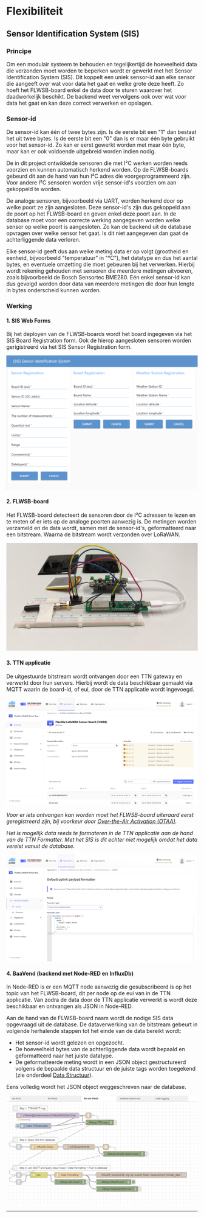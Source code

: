 # Flexibiliteit

## Sensor Identification System (SIS)

### Principe

Om een modulair systeem te behouden en tegelijkertijd de hoeveelheid data die verzonden moet worden te beperken wordt er gewerkt met het Sensor Identification System (SIS). Dit koppelt een uniek sensor-id aan elke sensor die aangeeft over wat voor data het gaat en welke grote deze heeft. Zo hoeft het FLWSB-board enkel de data door te sturen waarover het daadwerkelijk beschikt. De backend weet vervolgens ook over wat voor data het gaat en kan deze correct verwerken en opslagen.

### Sensor-id

De sensor-id kan één of twee bytes zijn. Is de eerste bit een "1" dan bestaat het uit twee bytes. Is de eerste bit een "0" dan is er maar één byte gebruikt voor het sensor-id. Zo kan er eerst gewerkt worden met maar één byte, maar kan er ook voldoende uitgebreid worden indien nodig.

De in dit project ontwikkelde sensoren die met I²C werken worden reeds voorzien en kunnen automatisch herkend worden. Op de FLWSB-boards gebeurd dit aan de hand van hun I²C adres die voorgeprogrammeerd zijn. Voor andere I²C sensoren worden vrije sensor-id's voorzien om aan gekoppeld te worden.

De analoge sensoren, bijvoorbeeld via UART, worden herkend door op welke poort ze zijn aangesloten. Deze sensor-id's zijn dus gekoppeld aan de poort op het FLWSB-board en geven enkel deze poort aan. In de database moet voor een correcte werking aangegeven worden welke sensor op welke poort is aangesloten. Zo kan de backend uit de database opvragen over welke sensor het gaat.
Is dit niet aangegeven dan gaat de achterliggende data verloren.

Elke sensor-id geeft dus aan welke meting data er op volgt (grootheid en eenheid, bijvoorbeeld "temperatuur" in "°C"), het datatype en dus het aantal bytes, en eventuele omzetting die moet gebeuren bij het verwerken. Hierbij wordt rekening gehouden met sensoren die meerdere metingen uitvoeren, zoals bijvoorbeeld de Bosch Sensortec BME280. Eén enkel sensor-id kan dus gevolgd worden door data van meerdere metingen die door hun lengte in bytes onderscheid kunnen worden.


### Werking

#### 1. SIS Web Forms

Bij het deployen van de FLWSB-boards wordt het board ingegeven via het SIS Board Registration form.
Ook de hierop aangesloten sensoren worden gerigistreerd via het SIS Sensor Registration form.

![SIS Registration Web Forms.](./assets/node-red-dashboard-sis-forms.png 'Figuur 1: SIS Registration Web Forms.')

#### 2. FLWSB-board

Het FLWSB-board detecteert de sensoren door de I²C adressen te lezen en te meten of er iets op de analoge poorten aanwezig is.
De metingen worden verzameld en de data wordt, samen met de sensor-id's, geformatteerd naar een bitstream.
Waarna de bitstream wordt verzonden over LoRaWAN.

![FLWSB demo opstellig: overzicht, hoek.](./assets/flwsb-demo-overview-angle.jpg 'Figuur 2: FLWSB demo opstellig: overzicht, hoek..')

#### 3. TTN applicatie

De uitgestuurde bitstream wordt ontvangen door een TTN gateway en verwerkt door hun servers.
Hierbij wordt de data beschikbaar gemaakt via MQTT waarin de board-id, of eui, door de TTN applicatie wordt ingevoegd.

![TTN FLWSB applicatie overzicht.](./assets/ttn-flwsb-app-overview.png 'Figuur 3: TTN FLWSB applicatie overzicht.')

*Voor er iets ontvangen kan worden moet het FLWSB-board uiteraard eerst geregistreerd zijn, bij voorkeur door [Over-the-Air Activation (OTAA)](https://www.thethingsnetwork.org/docs/lorawan/addressing/#:~:text=Over%2Dthe%2DAir%20Activation%20(OTAA)%20is%20the%20preferred,are%20negotiated%20with%20the%20device.).*

*Het is mogelijk data reeds te formateren in de TTN applicatie aan de hand van de TTN Formatter. Met het SIS is dit echter niet mogelijk omdat het data vereist vanuit de database.*

![TTN FLWSB applicatie default payload formatter.](./assets/ttn-flwsb-app-payload-formatter.png 'Figuur 3: TTN FLWSB applicatie default payload formatter.')

#### 4. BaaVend (backend met Node-RED en InfluxDb)

In Node-RED is er een MQTT node aanwezig die gesubscribeerd is op het topic van het FLWSB-board, dit per node op de eui van in de TTN applicatie.
Van zodra de data door de TTN applicatie verwerkt is wordt deze beschikbaar en ontvangen als JSON in Node-RED.

Aan de hand van de FLWSB-board naam wordt de nodige SIS data opgevraagd uit de database.
De dataverwerking van de bitstream gebeurt in volgende herhalende stappen tot het einde van de data bereikt wordt:
 - Het sensor-id wordt gelezen en opgezocht.
 - De hoeveelheid bytes van de achterliggende data wordt bepaald en geformatteerd naar het juiste datatype.
 - De geformatteerde meting wordt in een JSON object gestructureerd volgens de bepaalde data structuur en de juiste tags worden toegekend (zie onderdeel [Data Structuur](./data-formatting/data-structuur.md)).

Eens volledig wordt het JSON object weggeschreven naar de database.

![Node-RED flow van TTN MQTT tot InfluxDb push.](./assets/node-red-flow-ttn-sis-flwsb.png 'Figuur 4: Node-RED flow van TTN MQTT tot InfluxDb push.')

---
